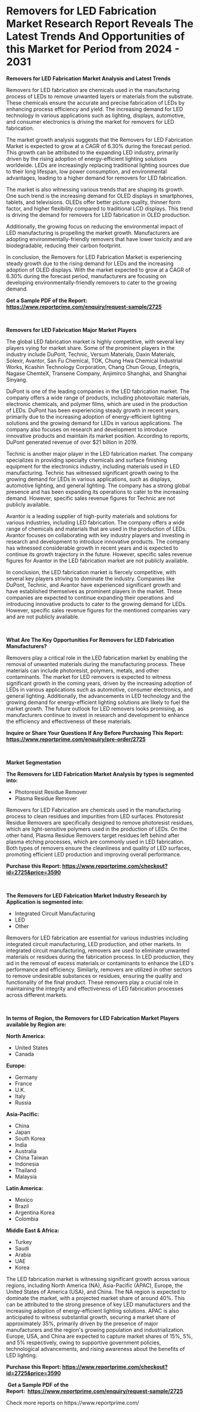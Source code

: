 <p><h1>Removers for LED Fabrication Market Research Report Reveals The Latest Trends And Opportunities of this Market for Period from 2024 - 2031</h1></p><p><strong>Removers for LED Fabrication Market Analysis and Latest Trends</strong></p>
<p><p>Removers for LED fabrication are chemicals used in the manufacturing process of LEDs to remove unwanted layers or materials from the substrate. These chemicals ensure the accurate and precise fabrication of LEDs by enhancing process efficiency and yield. The increasing demand for LED technology in various applications such as lighting, displays, automotive, and consumer electronics is driving the market for removers for LED fabrication.</p><p>The market growth analysis suggests that the Removers for LED Fabrication Market is expected to grow at a CAGR of 6.30% during the forecast period. This growth can be attributed to the expanding LED industry, primarily driven by the rising adoption of energy-efficient lighting solutions worldwide. LEDs are increasingly replacing traditional lighting sources due to their long lifespan, low power consumption, and environmental advantages, leading to a higher demand for removers for LED fabrication.</p><p>The market is also witnessing various trends that are shaping its growth. One such trend is the increasing demand for OLED displays in smartphones, tablets, and televisions. OLEDs offer better picture quality, thinner form factor, and higher flexibility compared to traditional LCD displays. This trend is driving the demand for removers for LED fabrication in OLED production.</p><p>Additionally, the growing focus on reducing the environmental impact of LED manufacturing is propelling the market growth. Manufacturers are adopting environmentally-friendly removers that have lower toxicity and are biodegradable, reducing their carbon footprint.</p><p>In conclusion, the Removers for LED Fabrication Market is experiencing steady growth due to the rising demand for LEDs and the increasing adoption of OLED displays. With the market expected to grow at a CAGR of 6.30% during the forecast period, manufacturers are focusing on developing environmentally-friendly removers to cater to the growing demand.</p></p>
<p><strong>Get a Sample PDF of the Report:&nbsp; <a href="https://www.reportprime.com/enquiry/request-sample/2725">https://www.reportprime.com/enquiry/request-sample/2725</a></strong></p>
<p>&nbsp;</p>
<p><strong>Removers for LED Fabrication Major Market Players</strong></p>
<p><p>The global LED fabrication market is highly competitive, with several key players vying for market share. Some of the prominent players in the industry include DuPont, Technic, Versum Materials, Daxin Materials, Solexir, Avantor, San Fu Chemical, TOK, Chung Hwa Chemical Industrial Works, Kcashin Technology Corporation, Chang Chun Group, Entegris, Nagase ChemteX, Transene Company, Anjimirco Shanghai, and Shanghai Sinyang.</p><p>DuPont is one of the leading companies in the LED fabrication market. The company offers a wide range of products, including photovoltaic materials, electronic chemicals, and polymer films, which are used in the production of LEDs. DuPont has been experiencing steady growth in recent years, primarily due to the increasing adoption of energy-efficient lighting solutions and the growing demand for LEDs in various applications. The company also focuses on research and development to introduce innovative products and maintain its market position. According to reports, DuPont generated revenue of over $21 billion in 2019.</p><p>Technic is another major player in the LED fabrication market. The company specializes in providing specialty chemicals and surface finishing equipment for the electronics industry, including materials used in LED manufacturing. Technic has witnessed significant growth owing to the growing demand for LEDs in various applications, such as displays, automotive lighting, and general lighting. The company has a strong global presence and has been expanding its operations to cater to the increasing demand. However, specific sales revenue figures for Technic are not publicly available.</p><p>Avantor is a leading supplier of high-purity materials and solutions for various industries, including LED fabrication. The company offers a wide range of chemicals and materials that are used in the production of LEDs. Avantor focuses on collaborating with key industry players and investing in research and development to introduce innovative products. The company has witnessed considerable growth in recent years and is expected to continue its growth trajectory in the future. However, specific sales revenue figures for Avantor in the LED fabrication market are not publicly available.</p><p>In conclusion, the LED fabrication market is fiercely competitive, with several key players striving to dominate the industry. Companies like DuPont, Technic, and Avantor have experienced significant growth and have established themselves as prominent players in the market. These companies are expected to continue expanding their operations and introducing innovative products to cater to the growing demand for LEDs. However, specific sales revenue figures for the mentioned companies vary and are not publicly available.</p></p>
<p>&nbsp;</p>
<p><strong>What Are The Key Opportunities For Removers for LED Fabrication Manufacturers?</strong></p>
<p><p>Removers play a critical role in the LED fabrication market by enabling the removal of unwanted materials during the manufacturing process. These materials can include photoresist, polymers, metals, and other contaminants. The market for LED removers is expected to witness significant growth in the coming years, driven by the increasing adoption of LEDs in various applications such as automotive, consumer electronics, and general lighting. Additionally, the advancements in LED technology and the growing demand for energy-efficient lighting solutions are likely to fuel the market growth. The future outlook for LED removers looks promising, as manufacturers continue to invest in research and development to enhance the efficiency and effectiveness of these materials.</p></p>
<p><strong>Inquire or Share Your Questions If Any Before Purchasing This Report: <a href="https://www.reportprime.com/enquiry/pre-order/2725">https://www.reportprime.com/enquiry/pre-order/2725</a></strong></p>
<p>&nbsp;</p>
<p><strong>Market Segmentation</strong></p>
<p><strong>The Removers for LED Fabrication Market Analysis by types is segmented into:</strong></p>
<p><ul><li>Photoresist Residue Remover</li><li>Plasma Residue Remover</li></ul></p>
<p><p>Removers for LED Fabrication are chemicals used in the manufacturing process to clean residues and impurities from LED surfaces. Photoresist Residue Removers are specifically designed to remove photoresist residues, which are light-sensitive polymers used in the production of LEDs. On the other hand, Plasma Residue Removers target residues left behind after plasma etching processes, which are commonly used in LED fabrication. Both types of removers ensure the cleanliness and quality of LED surfaces, promoting efficient LED production and improving overall performance.</p></p>
<p><strong>Purchase this Report:&nbsp;<a href="https://www.reportprime.com/checkout?id=2725&price=3590">https://www.reportprime.com/checkout?id=2725&price=3590</a></strong></p>
<p>&nbsp;</p>
<p><strong>The Removers for LED Fabrication Market Industry Research by Application is segmented into:</strong></p>
<p><ul><li>Integrated Circuit Manufacturing</li><li>LED</li><li>Other</li></ul></p>
<p><p>Removers for LED fabrication are essential for various industries including integrated circuit manufacturing, LED production, and other markets. In integrated circuit manufacturing, removers are used to eliminate unwanted materials or residues during the fabrication process. In LED production, they aid in the removal of excess materials or contaminants to enhance the LED's performance and efficiency. Similarly, removers are utilized in other sectors to remove undesirable substances or residues, ensuring the quality and functionality of the final product. These removers play a crucial role in maintaining the integrity and effectiveness of LED fabrication processes across different markets.</p></p>
<p>&nbsp;</p>
<p><strong>In terms of Region, the Removers for LED Fabrication Market Players available by Region are:</strong></p>
<p>
    <p> <strong> North America: </strong>
        <ul>
            <li>United States</li>
            <li>Canada</li>
        </ul>
        </p> 
    <p> <strong> Europe: </strong>
        <ul>
            <li>Germany</li>
            <li>France</li>
            <li>U.K.</li>
            <li>Italy</li>
            <li>Russia</li>
        </ul>
        </p> 
    <p> <strong> Asia-Pacific: </strong>
        <ul>
            <li>China</li>
            <li>Japan</li>
            <li>South Korea</li>
            <li>India</li>
            <li>Australia</li>
            <li>China Taiwan</li>
            <li>Indonesia</li>
            <li>Thailand</li>
            <li>Malaysia</li>
        </ul>
        </p> 
    <p> <strong> Latin America: </strong>
        <ul>
            <li>Mexico</li>
            <li>Brazil</li>
            <li>Argentina Korea</li>
            <li>Colombia</li>
        </ul>
        </p> 
    <p> <strong> Middle East & Africa: </strong>
        <ul>
            <li>Turkey</li>
            <li>Saudi</li>
            <li>Arabia</li>
            <li>UAE</li>
            <li>Korea</li>
        </ul>
    </p>
    </p>
<p><p>The LED fabrication market is witnessing significant growth across various regions, including North America (NA), Asia-Pacific (APAC), Europe, the United States of America (USA), and China. The NA region is expected to dominate the market, with a projected market share of around 40%. This can be attributed to the strong presence of key LED manufacturers and the increasing adoption of energy-efficient lighting solutions. APAC is also anticipated to witness substantial growth, securing a market share of approximately 35%, primarily driven by the presence of major manufacturers and the region's growing population and industrialization. Europe, USA, and China are expected to capture market shares of 15%, 5%, and 5% respectively, owing to supportive government policies, technological advancements, and rising awareness about the benefits of LED lighting.</p></p>
<p><strong>Purchase this Report: <a href="https://www.reportprime.com/checkout?id=2725&price=3590">https://www.reportprime.com/checkout?id=2725&price=3590</a></strong></p>
<p>&nbsp;<strong>Get a Sample PDF of the Report:&nbsp;&nbsp;<a href="https://www.reportprime.com/enquiry/request-sample/2725">https://www.reportprime.com/enquiry/request-sample/2725</a></strong></p>
<p><strong></strong></p>
<p>Check more reports on https://www.reportprime.com/</p>